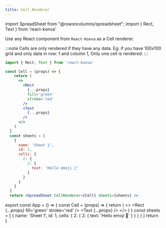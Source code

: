 ```yaml
---
title: Cell Renderer
---
```

import SpreadSheet from "@rowsncolumns/spreadsheet";
import { Rect, Text } from 'react-konva'

Use any React component from `React-Konva` as a Cell renderer. 

:::note
Cells are only rendered if they have any data. Eg: if you have 100x100 grid and only data in row: 1 and column 1, Only one cell is rendered.
:::

```jsx
import { Rect, Text } from 'react-konva'

const Cell = (props) => {
    return (
      <>
        <Rect
          {...props}
          fill='green'
          stroke='red'
        />
        <Text
          {...props}
        />
      </>
    )
  }
  const sheets = [
    {
      name: 'Sheet 1',
      id: 1,
      cells: {
        2: {
          2: {
            text: 'Hello emoji 💪'
          }
        }
      }
    }
  ]
  return <SpreadSheet CellRenderer={Cell} sheets={sheets} />
```

export const App = () => {
  const Cell = (props) => {
    return (
      <>
        <Rect
          {...props}
          fill='green'
          stroke='red'
        />
        <Text
          {...props}
        />
      </>
    )
  }
  const sheets = [
    {
      name: 'Sheet 1',
      id: 1,
      cells: {
        2: {
          2: {
            text: 'Hello emoji 💪'
          }
        }
      }
    }
  ]
  return <SpreadSheet CellRenderer={Cell} sheets={sheets} />
}

<App />